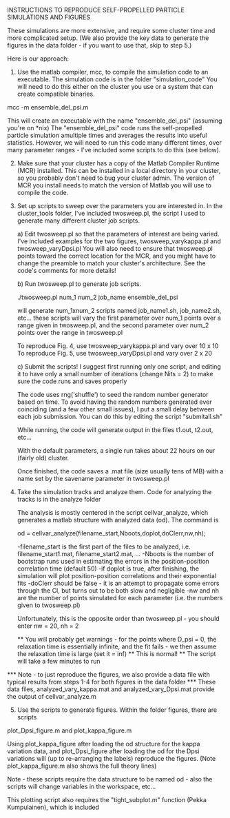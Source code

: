 INSTRUCTIONS TO REPRODUCE SELF-PROPELLED PARTICLE SIMULATIONS AND FIGURES

These simulations are more extensive, and require some cluster time and more complicated setup. (We also provide the key data to generate the figures in the data folder - if you want to use that, skip to step 5.)

Here is our approach:

1) Use the matlab compiler, mcc, to compile the simulation code to an executable. The simulation code is in the folder "simulation_code"
   You will need to do this either on the cluster you use or a system that can create compatible binaries. 

  mcc -m ensemble_del_psi.m

  This will create an executable with the name "ensemble_del_psi" (assuming you're on *nix)
  The "ensemble_del_psi" code runs the self-propelled particle simulation amultiple times and averages the results into useful statistics.
  However, we will need to run this code many different times, over many parameter ranges - I've included some scripts to do this (see below). 

2) Make sure that your cluster has a copy of the Matlab Compiler Runtime (MCR) installed. This can be installed in a local directory in your cluster, so you probably don't need to bug your cluster admin. The version of MCR you install needs to match the version of Matlab you will use to compile the code.

3) Set up scripts to sweep over the parameters you are interested in. In the cluster_tools folder, I've included twosweep.pl, the script I used to generate many different cluster job scripts.

   a) Edit twosweep.pl so that the parameters of interest are being varied. I've included examples for the two figures, twosweep_varykappa.pl and twosweep_varyDpsi.pl
      You will also need to ensure that twosweep.pl points toward the correct location for the MCR, and you might have to change the preamble to match your cluster's architecture.
      See the code's comments for more details!
      
   b) Run twosweep.pl to generate job scripts.

     ./twosweep.pl num_1 num_2 job_name ensemble_del_psi

     will generate num_1xnum_2 scripts named job_name1.sh, job_name2.sh, etc...
     these scripts will vary the first parameter over num_1 points over a range given in twosweep.pl, and the second parameter over num_2 points over the range in twosweep.pl

     To reproduce Fig. 4, use twosweep_varykappa.pl and vary over 10 x 10
     To reproduce Fig. 5, use twosweep_varyDpsi.pl and vary over 2 x 20

   c) Submit the scripts! I suggest first running only one script, and editing it to have only a small number of iterations (change Nits = 2) to make sure the code runs and saves properly

      The code uses rng('shuffle') to seed the random number generator based on time.
      To avoid having the random numbers generated ever coinciding (and a few other small issues), I put a small delay between each job submission.
      You can do this by editing the script "submitall.sh"  

      While running, the code will generate output in the files t1.out, t2.out, etc...

      With the default parameters, a single run takes about 22 hours on our (fairly old) cluster. 

      Once finished, the code saves a .mat file (size usually tens of MB) with a name set by the savename parameter in twosweep.pl

4) Take the simulation tracks and analyze them. Code for analyzing the tracks is in the analyze folder

    The analysis is mostly centered in the script cellvar_analyze, which generates a matlab structure with analyzed data (od).  The command is

      od = cellvar_analyze(filename_start,Nboots,doplot,doCIerr,nw,nh);

    -filename_start is the first part of the files to be analyzed, i.e. filename_start1.mat, filename_start2.mat, ...
    -Nboots is the number of bootstrap runs used in estimating the errors in the position-position correlation time (default 50)
    -if doplot is true, after finishing, the simulation will plot position-position correlations and their exponential fits
    -doCIerr should be false - it is an attempt to propagate some errors through the CI, but turns out to be both slow and negligible
    -nw and nh are the number of points simulated for each parameter (i.e. the numbers given to twosweep.pl)

    Unfortunately, this is the opposite order than twosweep.pl - you should enter nw = 20, nh = 2 

    ** You will probably get warnings - for the points where D_psi = 0, the relaxation time is essentially infinite, and the fit fails - we then assume the relaxation time is large (set it = inf)
    ** This is normal!
    ** The script will take a few minutes to run

*** Note - to just reproduce the figures, we also provide a data file with typical results from steps 1-4 for both figures in the data folder
*** These data files, analyzed_vary_kappa.mat and analyzed_vary_Dpsi.mat provide the output of cellvar_analyze.m 

5) Use the scripts to generate figures. Within the folder figures, there are scripts

plot_Dpsi_figure.m and
plot_kappa_figure.m

Using plot_kappa_figure after loading the od structure for the kappa variation data, and plot_Dpsi_figure after loading the od for the Dpsi variations
will (up to re-arranging the labels) reproduce the figures. (Note plot_kappa_figure.m also shows the full theory lines)

Note - these scripts require the data structure to be named od - also the scripts will change variables in the workspace, etc...

This plotting script also requires the "tight_subplot.m" function (Pekka Kumpulainen), which is included


   

   
